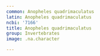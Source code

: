```yaml
---
common: Anopheles quadrimaculatus
latin: Anopheles quadrimaculatus
ncbi: '7166'
title: Anopheles quadrimaculatus
group: Invertebrates
image: .na.character

---
```

